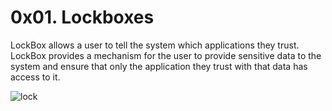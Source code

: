 # 0x01. Lockboxes

LockBox allows a user to tell the system which applications they trust. LockBox provides a mechanism for the user to provide sensitive data to the system and ensure that only the application they trust with that data has access to it.

![lock](https://user-images.githubusercontent.com/110098940/250623587-5f7ea45a-ffbd-4a37-b521-f81330fa168b.png)
